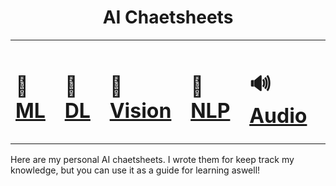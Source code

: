 <h1 align="center">AI Chaetsheets</h1>

<table align="center">
  <tr>
    <td><h1>🐣 <a href="/ML.md">ML</a></h1></td> 
    <td><h1>🦅 <a href="https://github.com/javiabellan/deep-learning">DL</a></h1></td> 
    <td><h1>👀 <a href="/CV.md">Vision</a></h1></td>
    <td><h1>📜 <a href="/NLP.md">NLP</a></h1></td>
    <td><h1>🔊 <a href="/AUDIO.md">Audio</a></h1></td>
  </tr>
</table>

Here are my personal AI chaetsheets. I wrote them for keep track my knowledge, but you can use it as a guide for learning aswell!

